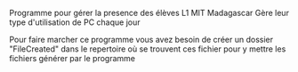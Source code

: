 Programme pour gérer la presence des élèves L1 MIT Madagascar
Gère leur type d'utilisation de PC chaque jour



Pour faire marcher ce programme vous avez besoin de créer un dossier "FileCreated" dans le repertoire  où se trouvent ces fichier pour y mettre les fichiers générer par le programme
